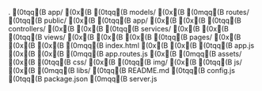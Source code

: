 .
(0tqq(B app/
(0x(B   (0tqq(B models/
(0x(B   (0mqq(B routes/
(0tqq(B public/
(0x(B   (0tqq(B app/
(0x(B   (0x(B   (0tqq(B controllers/
(0x(B   (0x(B   (0tqq(B services/
(0x(B   (0x(B   (0tqq(B views/
(0x(B   (0x(B   (0x(B   (0tqq(B pages/
(0x(B   (0x(B   (0x(B   (0mqq(B index.html
(0x(B   (0x(B   (0tqq(B app.js
(0x(B   (0x(B   (0mqq(B app.routes.js
(0x(B   (0mqq(B assets/
(0x(B       (0tqq(B css/
(0x(B       (0tqq(B img/
(0x(B       (0tqq(B js/
(0x(B       (0mqq(B libs/
(0tqq(B README.md
(0tqq(B config.js
(0tqq(B package.json
(0mqq(B server.js
